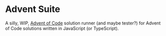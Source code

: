 # Advent Suite

A silly, WIP, [Advent of Code](https://adventofcode.com/) solution runner (and maybe tester?) for Advent of Code solutions written in JavaScript (or TypeScript).
